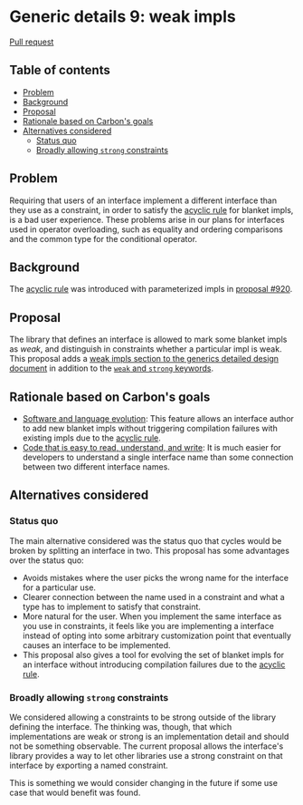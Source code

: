 # Generic details 9: weak impls

<!--
Part of the Carbon Language project, under the Apache License v2.0 with LLVM
Exceptions. See /LICENSE for license information.
SPDX-License-Identifier: Apache-2.0 WITH LLVM-exception
-->

[Pull request](https://github.com/carbon-language/carbon-lang/pull/1027)

<!-- toc -->

## Table of contents

-   [Problem](#problem)
-   [Background](#background)
-   [Proposal](#proposal)
-   [Rationale based on Carbon's goals](#rationale-based-on-carbons-goals)
-   [Alternatives considered](#alternatives-considered)
    -   [Status quo](#status-quo)
    -   [Broadly allowing `strong` constraints](#broadly-allowing-strong-constraints)

<!-- tocstop -->

## Problem

Requiring that users of an interface implement a different interface than they
use as a constraint, in order to satisfy the
[acyclic rule](/docs/design/generics/details.md#acyclic-rule) for blanket impls,
is a bad user experience. These problems arise in our plans for interfaces used
in operator overloading, such as equality and ordering comparisons and the
common type for the conditional operator.

## Background

The [acyclic rule](/docs/design/generics/details.md#acyclic-rule) was introduced
with parameterized impls in
[proposal #920](https://github.com/carbon-language/carbon-lang/pull/920).

## Proposal

The library that defines an interface is allowed to mark some blanket impls as
_weak_, and distinguish in constraints whether a particular impl is weak. This
proposal adds a
[weak impls section to the generics detailed design document](/docs/design/generics/details.md#weak-impls)
in addition to the
[`weak` and `strong` keywords](/docs/design/lexical_conventions/words.md).

## Rationale based on Carbon's goals

-   [Software and language evolution](/docs/project/goals.md#software-and-language-evolution):
    This feature allows an interface author to add new blanket impls without
    triggering compilation failures with existing impls due to the
    [acyclic rule](/docs/design/generics/details.md#acyclic-rule).
-   [Code that is easy to read, understand, and write](/docs/project/goals.md#code-that-is-easy-to-read-understand-and-write):
    It is much easier for developers to understand a single interface name than
    some connection between two different interface names.

## Alternatives considered

### Status quo

The main alternative considered was the status quo that cycles would be broken
by splitting an interface in two. This proposal has some advantages over the
status quo:

-   Avoids mistakes where the user picks the wrong name for the interface for a
    particular use.
-   Clearer connection between the name used in a constraint and what a type has
    to implement to satisfy that constraint.
-   More natural for the user. When you implement the same interface as you use
    in constraints, it feels like you are implementing a interface instead of
    opting into some arbitrary customization point that eventually causes an
    interface to be implemented.
-   This proposal also gives a tool for evolving the set of blanket impls for an
    interface without introducing compilation failures due to the
    [acyclic rule](/docs/design/generics/details.md#acyclic-rule).

### Broadly allowing `strong` constraints

We considered allowing a constraints to be strong outside of the library
defining the interface. The thinking was, though, that which implementations are
weak or strong is an implementation detail and should not be something
observable. The current proposal allows the interface's library provides a way
to let other libraries use a strong constraint on that interface by exporting a
named constraint.

This is something we would consider changing in the future if some use case that
would benefit was found.
